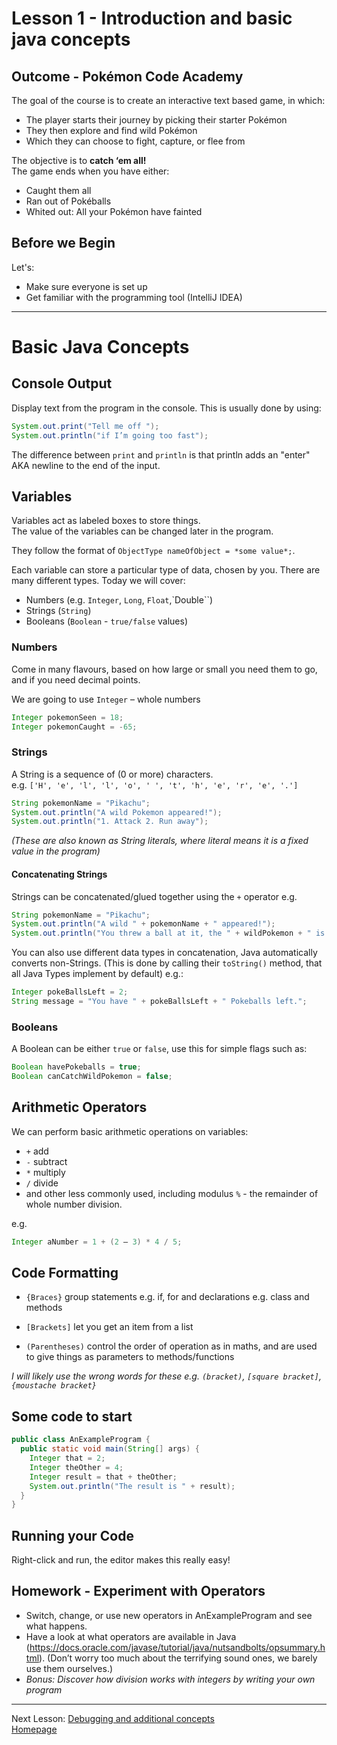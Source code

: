 # Lesson 1 - Introduction and basic java concepts

## Outcome - Pokémon Code Academy
The goal of the course is to create an interactive text based game, in which:
* The player starts their journey by picking their starter Pokémon
* They then explore and find wild Pokémon
* Which they can choose to fight, capture, or flee from

The objective is to **catch ‘em all!**  
The game ends when you have either:
* Caught them all
* Ran out of Pokéballs
* Whited out: All your Pokémon have fainted

## Before we Begin
Let's:
* Make sure everyone is set up
* Get familiar with the programming tool (IntelliJ IDEA)

---
# Basic Java Concepts

## Console Output
Display text from the program in the console. This is usually done by using:

```java
System.out.print("Tell me off ");
System.out.println("if I’m going too fast");
```

The difference between `print` and `println` is that println adds an "enter" AKA newline to the end of the input.

## Variables
Variables act as labeled boxes to store things.  
The value of the variables can be changed later in the program.

They follow the format of `ObjectType nameOfObject = *some value*;`.

Each variable can store a particular type of data, chosen by you.
 There are many different types. Today we will cover:
* Numbers (e.g. `Integer`, `Long`, `Float`,`Double``)
* Strings (`String`)
* Booleans (`Boolean` - `true/false` values)

### Numbers
Come in many flavours, based on how large or small you need them to go, and if you need decimal points.

We are going to use `Integer` – whole numbers

```java
Integer pokemonSeen = 18;
Integer pokemonCaught = -65;
```

### Strings
A String is a sequence of (0 or more) characters.  
e.g. ``['H', 'e', 'l', 'l', 'o', ' ', 't', 'h', 'e', 'r', 'e', '.']``

```java
String pokemonName = "Pikachu";
System.out.println("A wild Pokemon appeared!");
System.out.println("1. Attack 2. Run away");
```

*(These are also known as String literals, where literal means it is a fixed value in the program)*

#### Concatenating Strings
Strings can be concatenated/glued together using the `+` operator e.g.

```java
String pokemonName = "Pikachu";
System.out.println("A wild " + pokemonName + " appeared!");
System.out.println("You threw a ball at it, the " + wildPokemon + " is captured!");
```

You can also use different data types in concatenation, Java automatically converts non-Strings.
(This is done by calling their `toString()` method, that all Java Types implement by default)
e.g.:

```java
Integer pokeBallsLeft = 2;
String message = "You have " + pokeBallsLeft + " Pokeballs left.";
```

### Booleans
A Boolean can be either `true` or `false`, use this for simple flags such as:

```java
Boolean havePokeballs = true;
Boolean canCatchWildPokemon = false;
```

## Arithmetic Operators
We can perform basic arithmetic operations on variables:
* `+` add
* `-` subtract
* `*` multiply
* `/` divide
* and other less commonly used, including modulus `%` - the remainder of whole number division.

e.g.
```java
Integer aNumber = 1 + (2 – 3) * 4 / 5;
````

## Code Formatting
* `{Braces}` group statements e.g. if, for and declarations e.g. class and methods

* `[Brackets]` let you get an item from a list

* `(Parentheses)` control the order of operation as in maths, and are used to give things as parameters to methods/functions

*I will likely use the wrong words for these e.g. `(bracket)`, `[square bracket]`, `{moustache bracket}`*

## Some code to start
```java
public class AnExampleProgram {
  public static void main(String[] args) {
  	Integer that = 2;
  	Integer theOther = 4;
  	Integer result = that + theOther;
  	System.out.println("The result is " + result);
  }
}
```

## Running your Code
Right-click and run, the editor makes this really easy!

## Homework - Experiment with Operators
* Switch, change, or use new operators in AnExampleProgram and see what happens.
* Have a look at what operators are available in Java (https://docs.oracle.com/javase/tutorial/java/nutsandbolts/opsummary.html).
(Don’t worry too much about the terrifying sound ones, we barely use them ourselves.)
* *Bonus: Discover how division works with integers by writing your own program*

---
Next Lesson: [Debugging and additional concepts](lesson2.md)  
[Homepage](index.md)
